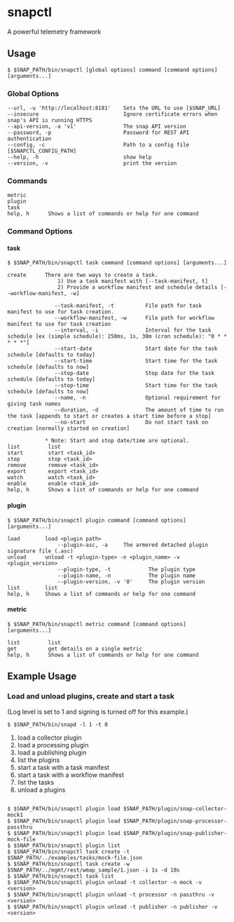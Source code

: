 <!--
http://www.apache.org/licenses/LICENSE-2.0.txt


Copyright 2015 Intel Corporation

Licensed under the Apache License, Version 2.0 (the "License");
you may not use this file except in compliance with the License.
You may obtain a copy of the License at

    http://www.apache.org/licenses/LICENSE-2.0

Unless required by applicable law or agreed to in writing, software
distributed under the License is distributed on an "AS IS" BASIS,
WITHOUT WARRANTIES OR CONDITIONS OF ANY KIND, either express or implied.
See the License for the specific language governing permissions and
limitations under the License.
-->

# snapctl
A powerful telemetry framework

## Usage
```
$ $SNAP_PATH/bin/snapctl [global options] command [command options] [arguments...]
```
### Global Options
```
--url, -u 'http://localhost:8181'    Sets the URL to use [$SNAP_URL]
--insecure                           Ignore certificate errors when snap's API is running HTTPS
--api-version, -a 'v1'               The snap API version
--password, -p			             Password for REST API authentication
--config, -c 			             Path to a config file [$SNAPCTL_CONFIG_PATH]
--help, -h                           show help
--version, -v                        print the version
```
### Commands
```
metric
plugin
task
help, h      Shows a list of commands or help for one command
```
### Command Options
#### task
```
$ $SNAP_PATH/bin/snapctl task command [command options] [arguments...]
```
```
create      There are two ways to create a task.
                1) Use a task manifest with [--task-manifest, t]
                2) Provide a workflow manifest and schedule details [--workflow-manifest, -w]

               --task-manifest, -t          File path for task manifest to use for task creation.
			   --workflow-manifest, -w      File path for workflow manifest to use for task creation
			   --interval, -i               Interval for the task schedule [ex (simple schedule): 250ms, 1s, 30m (cron schedule): "0 * * * * *"]
			   --start-date                 Start date for the task schedule [defaults to today]
			   --start-time                 Start time for the task schedule [defaults to now]
			   --stop-date                  Stop date for the task schedule [defaults to today]
			   --stop-time                  Start time for the task schedule [defaults to now]
			   --name, -n                   Optional requirement for giving task names
			   --duration, -d               The amount of time to run the task [appends to start or creates a start time before a stop]
			   --no-start                   Do not start task on creation [normally started on creation]

        	* Note: Start and stop date/time are optional.
list         list
start        start <task_id>
stop         stop <task_id>
remove       remove <task_id>
export       export <task_id>
watch        watch <task_id>
enable       enable <task_id>
help, h      Shows a list of commands or help for one command
```
#### plugin
```
$ $SNAP_PATH/bin/snapctl plugin command [command options] [arguments...]
```
```
load		load <plugin path>
				--plugin-asc, -a     The armored detached plugin signature file (.asc)
unload		unload -t <plugin-type> -n <plugin_name> -v <plugin_version>
				--plugin-type, -t            The plugin type
			    --plugin-name, -n            The plugin name
			    --plugin-version, -v '0'     The plugin version
list		list
help, h		Shows a list of commands or help for one command
```
#### metric
```
$ $SNAP_PATH/bin/snapctl metric command [command options] [arguments...]
```
```
list         list
get          get details on a single metric
help, h      Shows a list of commands or help for one command
```

Example Usage
-------------

### Load and unload plugins, create and start a task
(Log level is set to 1 and signing is turned off for this example.)

```
$ $SNAP_PATH/bin/snapd -l 1 -t 0
```

1. load a collector plugin
2. load a processing plugin
3. load a publishing plugin
4. list the plugins
5. start a task with a task manifest
6. start a task with a workflow manifest
8. list the tasks
9. unload a plugins

```

$ $SNAP_PATH/bin/snapctl plugin load $SNAP_PATH/plugin/snap-collector-mock1
$ $SNAP_PATH/bin/snapctl plugin load $SNAP_PATH/plugin/snap-processor-passthru
$ $SNAP_PATH/bin/snapctl plugin load $SNAP_PATH/plugin/snap-publisher-mock-file
$ $SNAP_PATH/bin/snapctl plugin list
$ $SNAP_PATH/bin/snapctl task create -t $SNAP_PATH/../examples/tasks/mock-file.json
$ $SNAP_PATH/bin/snapctl task create -w $SNAP_PATH/../mgmt/rest/wmap_sample/1.json -i 1s -d 10s
$ $SNAP_PATH/bin/snapctl task list
$ $SNAP_PATH/bin/snapctl plugin unload -t collector -n mock -v <version>
$ $SNAP_PATH/bin/snapctl plugin unload -t processor -n passthru -v <version>
$ $SNAP_PATH/bin/snapctl plugin unload -t publisher -n publisher -v <version>
```
